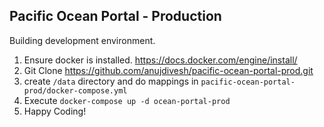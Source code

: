 ## Pacific Ocean Portal - Production

Building development environment. 
1. Ensure docker is installed. https://docs.docker.com/engine/install/
2. Git Clone https://github.com/anujdivesh/pacific-ocean-portal-prod.git
3. create `/data` directory and do mappings in `pacific-ocean-portal-prod/docker-compose.yml`
4. Execute `docker-compose up -d ocean-portal-prod`
5. Happy Coding!
